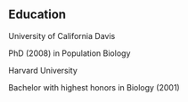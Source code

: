 ## Education

University of California Davis

PhD (2008) in Population Biology

Harvard University

Bachelor with highest honors in Biology (2001)